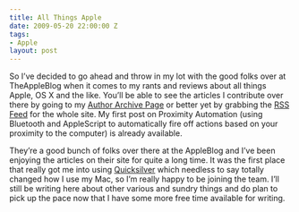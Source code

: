```yaml
---
title: All Things Apple
date: 2009-05-20 22:00:00 Z
tags:
- Apple
layout: post
---
```

So I’ve decided to go ahead and throw in my lot with the good folks over at TheAppleBlog when it comes to my rants and reviews about all things Apple, OS X and the like. You’ll be able to see the articles I contribute over there by going to my <a href="http://theappleblog.com/author/bryanschuetz/">Author Archive Page</a> or better yet by grabbing the <a href="http://feeds.feedburner.com/theappleblog"> RSS Feed</a> for the whole site. My first post on Proximity Automation (using Bluetooth and AppleScript to automatically fire off actions based on your proximity to the computer) is already available.

They’re a good bunch of folks over there at the AppleBlog and I’ve been enjoying the articles on their site for quite a long time. It was the first place that really got me into using <a href="http://theappleblog.com/quicksilver-the-guide/">Quicksilver</a> which needless to say totally changed how I use my Mac, so I’m really happy to be joining the team. I’ll still be writing here about other various and sundry things and do plan to pick up the pace now that I have some more free time available for writing.